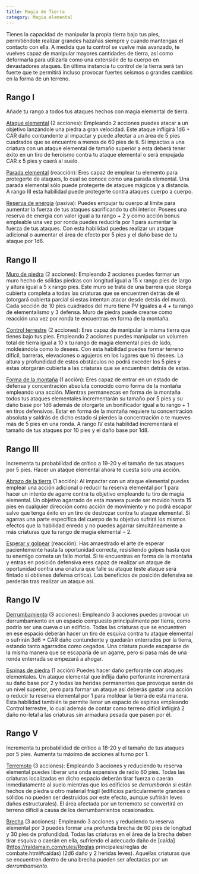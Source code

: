 ```yaml
---
title: Magia de Tierra
category: Magia elemental
---
```


Tienes la capacidad de manipular la propia tierra bajo tus pies, permitiéndote realizar grandes hazañas siempre y cuando mantengas el contacto con ella. A medida que tu control se vuelve más avanzado, te vuelves capaz de manipular mayores cantidades de tierra, así como deformarla para utilizarla como una extensión de tu cuerpo en devastadores ataques. En última instancia tu control de la tierra será tan fuerte que te permitirá incluso provocar fuertes seísmos o grandes cambios en la forma de un terreno.

## Rango I

Añade tu rango a todos tus ataques hechos con magia elemental de tierra.

<u>Ataque elemental</u> (2 acciones): Empleando 2 acciones puedes atacar a un objetivo lanzándole una piedra a gran velocidad. Este ataque infligirá 1d6 + CAR daño contundente al impactar y puede afectar a un área de 5 pies cuadrados que se encuentre a menos de 60 pies de ti. Si impactas a una criatura con un ataque elemental de tamaño superior a esta deberá tener éxito en un tiro de heroísmo contra tu ataque elemental o será empujada CAR x 5 pies y caerá al suelo.

<u>Parada elemental</u> (reacción): Eres capaz de emplear tu elemento para protegerte de ataques, lo cual se conoce como una parada elemental. Una parada elemental sólo puede protegerte de ataques mágicos y a distancia. A rango III esta habilidad puede protegerte contra ataques cuerpo a cuerpo.

<u>Reserva de energía</u> (pasiva): Puedes empujar tu cuerpo al límite para aumentar la fuerza de tus ataques sacrificando tu chi interior. Posees una reserva de energía con valor igual a tu rango + 2 y como acción bonus empleable una vez por ronda puedes reducirla por 1 para aumentar la fuerza de tus ataques. Con esta habilidad puedes realizar un ataque adicional o aumentar el área de efecto por 5 pies y el daño base de tu ataque por 1d6.

## Rango II

<u>Muro de piedra</u> (2 acciones): Empleando 2 acciones puedes formar un muro hecho de sólidas piedras con longitud igual a 15 x rango pies de largo y altura igual a 5 x rango pies. Este muro se trata de una barrera que otorga cubierta completa a todas las criaturas que se encuentren detrás de él (otorgará cubierta parcial si estas intentan atacar desde detrás del muro). Cada sección de 10 pies cuadrados del muro tiene PV iguales a 4 + tu rango de elementalismo y 3 defensa. Muro de piedra puede crearse como reacción una vez por ronda te encuentras en forma de la montaña.

<u>Control terrestre</u> (2 acciones): Eres capaz de manipular la misma tierra que tienes bajo tus pies. Empleando 2 acciones puedes manipular un volumen total de tierra igual a 10 x tu rango de magia elemental pies de lado, moldeándola como lo desees. Con esta habilidad puedes formar terreno difícil, barreras, elevaciones o agujeros en los lugares que tú desees. La altura y profundidad de estos obstáculos no podrá exceder los 5 pies y estas otorgarán cubierta a las criaturas que se encuentren detrás de estas.

<u>Forma de la montaña</u> (1 acción): Eres capaz de entrar en un estado de defensa y concentración absoluta conocido como forma de la montaña empleando una acción. Mientras permanezcas en forma de la montaña todos tus ataques elementales incrementarán su tamaño por 5 pies y su daño base por 1d6 además de otorgarte un bonificador igual a tu rango + 1 en tiros defensivos. Estar en forma de la montaña requiere tu concentración absoluta y saldrás de dicho estado si pierdes la concentración o te mueves más de 5 pies en una ronda. A rango IV esta habilidad incrementará el tamaño de tus ataques por 10 pies y el daño base por 1d8.

## Rango III

Incrementa tu probabilidad de crítico a 19-20 y el tamaño de tus ataques por 5 pies. Hacer un ataque elemental ahora te cuesta solo una acción.

<u>Abrazo de la tierra</u> (1 acción): Al impactar con un ataque elemental puedes emplear una acción adicional o reducir tu reserva elemental por 1 para hacer un intento de agarre contra tu objetivo empleando tu tiro de magia elemental. Un objetivo agarrado de esta manera puede ser movido hasta 15 pies en cualquier dirección como acción de movimiento y no podrá escapar salvo que tenga éxito en un tiro de destrozar contra tu ataque elemental. Si agarras una parte específica del cuerpo de tu objetivo sufrirá los mismos efectos que la habilidad enredo y no puedes agarrar simultáneamente a más criaturas que tu rango de magia elemental – 2.

<u>Esperar y golpear</u> (reacción): Has amaestrado el arte de esperar pacientemente hasta la oportunidad correcta, resistiendo golpes hasta que tu enemigo cometa un fallo mortal. Si te encuentras en forma de la montaña y entras en posición defensiva eres capaz de realizar un ataque de oportunidad contra una criatura que falle su ataque (este ataque será fintado si obtienes defensa crítica). Los beneficios de posición defensiva se perderán tras realizar un ataque así. 

## Rango IV

<u>Derrumbamiento</u> (3 acciones): Empleando 3 acciones puedes provocar un derrumbamiento en un espacio compuesto principalmente por tierra, como podría ser una cueva o un edificio. Todas las criaturas que se encuentren en ese espacio deberán hacer un tiro de esquiva contra tu ataque elemental o sufrirán 3d6 + CAR daño contundente y quedarán enterrados por la tierra, estando tanto agarrados como cegados. Una criatura puede escaparse de la misma manera que se escaparía de un agarre, pero si pasa más de una ronda enterrada se empezará a ahogar.

<u>Espinas de piedra</u> (1 acción) Puedes hacer daño perforante con ataques elementales. Un ataque elemental que inflija daño perforante incrementará su daño base por 2 y todas las heridas permanentes que provoque serán de un nivel superior, pero para formar un ataque así deberás gastar una acción o reducir tu reserva elemental por 1 para moldear la tierra de esta manera. Esta habilidad también te permite llenar un espacio de espinas empleando Control terrestre, lo cual además de contar como terreno difícil infligirá 2 daño no-letal a las criaturas sin armadura pesada que pasen por él.

## Rango V

Incrementa tu probabilidad de crítico a 18-20 y el tamaño de tus ataques por 5 pies. Aumenta tu máximo de acciones al turno por 1.

<u>Terremoto</u> (3 acciones): Empleando 3 acciones y reduciendo tu reserva elemental puedes liberar una onda expansiva de radio 60 pies. Todas las criaturas localizadas en dicho espacio deberán tirar fuerza o caerán inmediatamente al suelo mientras que los edificios se *derrumbarán* si están hechos de piedra u otro material frágil (edificios particularmente grandes o sólidos no pueden ser destruidos por este efecto, aunque sufrirán leves daños estructurales). El área afectada por un terremoto se convertirá en terreno difícil a causa de los derrumbamientos ocasionados.

<u>Brecha</u> (3 acciones): Empleando 3 acciones y reduciendo tu reserva elemental por 3 puedes formar una profunda brecha de 60 pies de longitud y 30 pies de profundidad. Todas las criaturas en el área de la brecha deben tirar esquiva o caerán en ella, sufriendo el adecuado daño de [caída](https://raldamain.com/rules/Reglas principales/reglas de combate.html#caídas) (2d6 daño y 2 heridas leves). Aquellas criaturas que se encuentren dentro de una brecha pueden ser afectadas por un *derrumbamiento*. 

